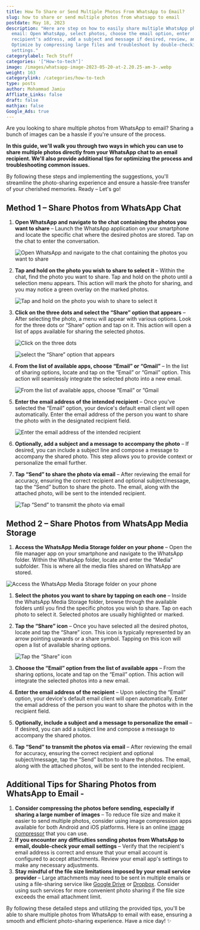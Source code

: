 ```yaml
---
title: How To Share or Send Multiple Photos From WhatsApp to Email?
slug: how to share or send multiple photos from whatsapp to email
postdate: May 18, 2023
description: "Here are step on how to easily share multiple WhatsApp photos via
  email: Open WhatsApp, select photos, choose the email option, enter
  recipient's address, add a subject and message if desired, review, and send.
  Optimize by compressing large files and troubleshoot by double-checking email
  settings."
categorylabel: Tech Stuff
categories: '["How-to-tech"]'
image: /images/whatsapp-image-2023-05-20-at-2.20.25-am-3-.webp
weight: 163
categorylink: /categories/how-to-tech
type: posts
author: Mohammad Jamiu
Affliate_Links: false
draft: false
mathjax: false
Google_Ads: true
---
```

Are you looking to share multiple photos from WhatsApp to email? Sharing a bunch of images can be a hassle if you're unsure of the process. 

**In this guide, we'll walk you through two ways in which you can use to share multiple photos directly from your WhatsApp chat to an email recipient. We'll also provide additional tips for optimizing the process and troubleshooting common issues.** 

By following these steps and implementing the suggestions, you'll streamline the photo-sharing experience and ensure a hassle-free transfer of your cherished memories. Ready – Let's go!

## Method 1 – Share Photos from WhatsApp Chat

1. **Open WhatsApp and navigate to the chat containing the photos you want to share** – Launch the WhatsApp application on your smartphone and locate the specific chat where the desired photos are stored. Tap on the chat to enter the conversation.

   ![Open WhatsApp and navigate to the chat containing the photos you want to share](/images/whatsapp-image-2023-05-20-at-2.20.26-am-4-.webp "Open WhatsApp and navigate to the chat containing the photos you want to share")
2. **Tap and hold on the photo you wish to share to select it** – Within the chat, find the photo you want to share. Tap and hold on the photo until a selection menu appears. This action will mark the photo for sharing, and you may notice a green overlay on the marked photos.

   ![Tap and hold on the photo you wish to share to select it](/images/whatsapp-image-2023-05-20-at-2.20.26-am-2-.webp "Tap and hold on the photo you wish to share to select it")
3. **Click on the three dots and select the “Share” option that appears** – After selecting the photo, a menu will appear with various options. Look for the three dots or “Share” option and tap on it. This action will open a list of apps available for sharing the selected photos.

   ![Click on the three dots](/images/whatsapp-image-2023-05-20-at-2.20.26-am.webp "Click on the three dots")

   ![select the “Share” option that appears](/images/whatsapp-image-2023-05-20-at-2.20.25-am-3-.webp "select the “Share” option that appears")
4. **From the list of available apps, choose “Email” or “Gmail”** – In the list of sharing options, locate and tap on the “Email” or “Gmail” option. This action will seamlessly integrate the selected photo into a new email.

   ![From the list of available apps, choose “Email” or ”Gmail](/images/whatsapp-image-2023-05-20-at-2.20.25-am-2-.webp "From the list of available apps, choose “Email” or ”Gmail")
5. **Enter the email address of the intended recipient** – Once you've selected the “Email” option, your device's default email client will open automatically. Enter the email address of the person you want to share the photo with in the designated recipient field.

   ![Enter the email address of the intended recipient](/images/whatsapp-image-2023-05-20-at-2.20.25-am.webp "Enter the email address of the intended recipient")
6. **Optionally, add a subject and a message to accompany the photo** – If desired, you can include a subject line and compose a message to accompany the shared photo. This step allows you to provide context or personalize the email further.
7. **Tap “Send” to share the photo via email** – After reviewing the email for accuracy, ensuring the correct recipient and optional subject/message, tap the “Send” button to share the photo. The email, along with the attached photo, will be sent to the intended recipient.

   ![Tap “Send” to transmit the photo via email](/images/whatsapp-image-2023-05-20-at-2.58.05-am-4-.webp "Tap “Send” to transmit the photo via email")

## Method 2 – Share Photos from WhatsApp Media Storage

1. **Access the WhatsApp Media Storage folder on your phone** – Open the file manager app on your smartphone and navigate to the WhatsApp folder. Within the WhatsApp folder, locate and enter the “Media” subfolder. This is where all the media files shared on WhatsApp are stored.

![Access the WhatsApp Media Storage folder on your phone](/images/whatsapp-image-2023-05-18-at-1.59.44-am.webp "Access the WhatsApp Media Storage folder on your phone")

1. **Select the photos you want to share by tapping on each one** – Inside the WhatsApp Media Storage folder, browse through the available folders until you find the specific photos you wish to share. Tap on each photo to select it. Selected photos are usually highlighted or marked.
2. **Tap the “Share” icon** – Once you have selected all the desired photos, locate and tap the “Share” icon. This icon is typically represented by an arrow pointing upwards or a share symbol. Tapping on this icon will open a list of available sharing options.

   ![Tap the “Share” icon](/images/whatsapp-image-2023-05-18-at-1.59.44-am-2-.webp "Tap the “Share” icon")
3. **Choose the “Email” option from the list of available apps** – From the sharing options, locate and tap on the “Email” option. This action will integrate the selected photos into a new email.
4. **Enter the email address of the recipient** – Upon selecting the “Email” option, your device's default email client will open automatically. Enter the email address of the person you want to share the photos with in the recipient field.
5. **Optionally, include a subject and a message to personalize the email** – If desired, you can add a subject line and compose a message to accompany the shared photos.
6. **Tap “Send” to transmit the photos via email** – After reviewing the email for accuracy, ensuring the correct recipient and optional subject/message, tap the “Send” button to share the photos. The email, along with the attached photos, will be sent to the intended recipient.

## Additional Tips for Sharing Photos from WhatsApp to Email -

1. **Consider compressing the photos before sending, especially if sharing a large number of images** – To reduce file size and make it easier to send multiple photos, consider using image compression apps available for both Android and iOS platforms. Here is an online [image compressor](https://www.iloveimg.com/compress-image) that you can use. 
2. **If you encounter any difficulties sending photos from WhatsApp to email, double-check your email settings** – Verify that the recipient's email address is correct and ensure that your email account is configured to accept attachments. Review your email app's settings to make any necessary adjustments.
3. **Stay mindful of the file size limitations imposed by your email service provider** – Large attachments may need to be sent in multiple emails or using a file-sharing service like [Google Drive](https://www.google.com/drive/) or [Dropbox](https://www.dropbox.com/). Consider using such services for more convenient photo sharing if the file size exceeds the email attachment limit.

By following these detailed steps and utilizing the provided tips, you'll be able to share multiple photos from WhatsApp to email with ease, ensuring a smooth and efficient photo-sharing experience. Have a nice day! :sparkles: